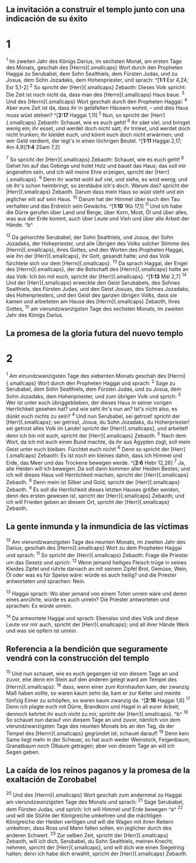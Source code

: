 ## La invitación a construir el templo junto con una indicación de su éxito
# 1
<sup class='bibleverse'>1</sup> Im zweiten Jahr des Königs Darius, im sechsten Monat, am ersten Tage des Monats, geschah des [Herrn]{.smallcaps} Wort durch den Propheten Haggai zu Serubabel, dem Sohn Sealthiels, dem Fürsten Judas, und zu Josua, dem Sohn Jozadaks, dem Hohenpriester, und sprach: ^[**1:1** Esr 4,24; Esr 5,1-2] <sup class='bibleverse'>2</sup> So spricht der [Herr]{.smallcaps} Zebaoth: Dieses Volk spricht: Die Zeit ist noch nicht da, dass man des [Herrn]{.smallcaps} Haus baue. <sup class='bibleverse'>3</sup> Und des [Herrn]{.smallcaps} Wort geschah durch den Propheten Haggai: <sup class='bibleverse'>4</sup> Aber eure Zeit ist da, dass ihr in getäfelten Häusern wohnt, – und dies Haus muss wüst stehen? ^[**2:17** Haggai 1,11] <sup class='bibleverse'>5</sup> Nun, so spricht der [Herr]{.smallcaps} Zebaoth: Schauet, wie es euch geht! <sup class='bibleverse'>6</sup> Ihr säet viel, und bringet wenig ein; ihr esset, und werdet doch nicht satt; ihr trinket, und werdet doch nicht trunken; ihr kleidet euch, und könnt euch doch nicht erwärmen; und wer Geld verdient, der legt's in einen löchrigen Beutel. 
 ^[**1:11** Haggai 2,17; Am 4,9][**1:4** 2Sam 7,2]

<sup class='bibleverse'>7</sup> So spricht der [Herr]{.smallcaps} Zebaoth: Schauet, wie es euch geht! <sup class='bibleverse'>8</sup> Gehet hin auf das Gebirge und holet Holz und bauet das Haus; das soll mir angenehm sein, und ich will meine Ehre erzeigen, spricht der [Herr]{.smallcaps}. <sup class='bibleverse'>9</sup> Denn ihr wartet wohl auf viel, und siehe, es wird wenig; und ob ihr's schon heimbringt, so zerstäube ich's doch. Warum das? spricht der [Herr]{.smallcaps} Zebaoth. Darum dass mein Haus so wüst steht und ein jeglicher eilt auf sein Haus. <sup class='bibleverse'>10</sup> Darum hat der Himmel über euch den Tau verhalten und das Erdreich sein Gewächs. ^[**1:10** 1Kö 17,1] <sup class='bibleverse'>11</sup> Und ich habe die Dürre gerufen über Land und Berge, über Korn, Most, Öl und über alles, was aus der Erde kommt, auch über Leute und Vieh und über alle Arbeit der Hände. ^b^ 
 

<sup class='bibleverse'>12</sup> Da gehorchte Serubabel, der Sohn Sealthiels, und Josua, der Sohn Jozadaks, der Hohepriester, und alle Übrigen des Volks solcher Stimme des [Herrn]{.smallcaps}, ihres Gottes, und den Worten des Propheten Haggai, wie ihn der [Herr]{.smallcaps}, ihr Gott, gesandt hatte; und das Volk fürchtete sich vor dem [Herrn]{.smallcaps}. <sup class='bibleverse'>13</sup> Da sprach Haggai, der Engel des [Herrn]{.smallcaps}, der die Botschaft des [Herrn]{.smallcaps} hatte an das Volk: Ich bin mit euch, spricht der [Herr]{.smallcaps}. ^[**1:13** Mal 2,7] <sup class='bibleverse'>14</sup> Und der [Herr]{.smallcaps} erweckte den Geist Serubabels, des Sohnes Sealthiels, des Fürsten Judas, und den Geist Josuas, des Sohnes Jozadaks, des Hohenpriesters, und den Geist des ganzen übrigen Volks, dass sie kamen und arbeiteten am Hause des [Herrn]{.smallcaps} Zebaoth, ihres Gottes, <sup class='bibleverse'>15</sup> am vierundzwanzigsten Tage des sechsten Monats, im zweiten Jahr des Königs Darius.


## La promesa de la gloria futura del nuevo templo
# 2
<sup class='bibleverse'>1</sup> Am einundzwanzigsten Tage des siebenten Monats geschah des [Herrn]{.smallcaps} Wort durch den Propheten Haggai und sprach: <sup class='bibleverse'>2</sup> Sage zu Serubabel, dem Sohn Sealthiels, dem Fürsten Judas, und zu Josua, dem Sohn Jozadaks, dem Hohenpriester, und zum übrigen Volk und sprich: <sup class='bibleverse'>3</sup> Wer ist unter euch übriggeblieben, der dieses Haus in seiner vorigen Herrlichkeit gesehen hat? und wie seht ihr's nun an? Ist's nicht also, es dünkt euch nichts zu sein? <sup class='bibleverse'>4</sup> Und nun Serubabel, sei getrost! spricht der [Herr]{.smallcaps}; sei getrost, Josua, du Sohn Jozadaks, du Hoherpriester! sei getrost alles Volk im Lande! spricht der [Herr]{.smallcaps}, und arbeitet! denn ich bin mit euch, spricht der [Herr]{.smallcaps} Zebaoth. <sup class='bibleverse'>5</sup> Nach dem Wort, da ich mit euch einen Bund machte, da ihr aus Ägypten zogt, soll mein Geist unter euch bleiben. Fürchtet euch nicht! <sup class='bibleverse'>6</sup> Denn so spricht der [Herr]{.smallcaps} Zebaoth: Es ist noch ein kleines dahin, dass ich Himmel und Erde, das Meer und das Trockene bewegen werde. ^[**2:6** Hebr 12,26] <sup class='bibleverse'>7</sup> Ja, alle Heiden will ich bewegen. Da soll dann kommen aller Heiden Bestes; und ich will dieses Haus voll Herrlichkeit machen, spricht der [Herr]{.smallcaps} Zebaoth. <sup class='bibleverse'>8</sup> Denn mein ist Silber und Gold, spricht der [Herr]{.smallcaps} Zebaoth. <sup class='bibleverse'>9</sup> Es soll die Herrlichkeit dieses letzten Hauses größer werden, denn des ersten gewesen ist, spricht der [Herr]{.smallcaps} Zebaoth; und ich will Frieden geben an diesem Ort, spricht der [Herr]{.smallcaps} Zebaoth. 


## La gente inmunda y la inmundicia de las víctimas
<sup class='bibleverse'>10</sup> Am vierundzwanzigsten Tage des neunten Monats, im zweiten Jahr des Darius, geschah des [Herrn]{.smallcaps} Wort zu dem Propheten Haggai und sprach: <sup class='bibleverse'>11</sup> So spricht der [Herr]{.smallcaps} Zebaoth: Frage die Priester um das Gesetz und sprich: <sup class='bibleverse'>12</sup> Wenn jemand heiliges Fleisch trüge in seines Kleides Zipfel und rührte darnach an mit seinem Zipfel Brot, Gemüse, Wein, Öl oder was es für Speise wäre: würde es auch heilig? und die Priester antworteten und sprachen: Nein. 

<sup class='bibleverse'>13</sup> Haggai sprach: Wo aber jemand von einem Toten unrein wäre und deren eines anrührte, würde es auch unrein? Die Priester antworteten und sprachen: Es würde unrein. 

<sup class='bibleverse'>14</sup> Da antwortete Haggai und sprach: Ebenalso sind dies Volk und diese Leute vor mir auch, spricht der [Herr]{.smallcaps}; und all ihrer Hände Werk und was sie opfern ist unrein. 

## Referencia a la bendición que seguramente vendrá con la construcción del templo
<sup class='bibleverse'>15</sup> Und nun schauet, wie es euch gegangen ist von diesem Tage an und zuvor, ehe denn ein Stein auf den anderen gelegt ward am Tempel des [Herrn]{.smallcaps}: <sup class='bibleverse'>16</sup> dass, wenn einer zum Kornhaufen kam, der zwanzig Maß haben sollte, so waren kaum zehn da; kam er zur Kelter und meinte fünfzig Eimer zu schöpfen, so waren kaum zwanzig da. ^[**2:16** Haggai 1,6] <sup class='bibleverse'>17</sup> Denn ich plagte euch mit Dürre, Brandkorn und Hagel in all eurer Arbeit; dennoch kehrtet ihr euch nicht zu mir, spricht der [Herr]{.smallcaps}. ^b^ <sup class='bibleverse'>18</sup> So schauet nun darauf von diesem Tage an und zuvor, nämlich von dem vierundzwanzigsten Tage des neunten Monats bis an den Tag, da der Tempel des [Herrn]{.smallcaps} gegründet ist; schauet darauf! <sup class='bibleverse'>19</sup> Denn kein Same liegt mehr in der Scheuer, so hat auch weder Weinstock, Feigenbaum, Granatbaum noch Ölbaum getragen; aber von diesem Tage an will ich Segen geben. 
 

## La caída de los reinos paganos y la promesa de la exaltación de Zorobabel
<sup class='bibleverse'>20</sup> Und des [Herrn]{.smallcaps} Wort geschah zum andernmal zu Haggai am vierundzwanzigsten Tage des Monats und sprach: <sup class='bibleverse'>21</sup> Sage Serubabel, dem Fürsten Judas, und sprich: Ich will Himmel und Erde bewegen ^a^ <sup class='bibleverse'>22</sup> und will die Stühle der Königreiche umkehren und die mächtigen Königreiche der Heiden vertilgen und will die Wagen mit ihren Reitern umkehren, dass Ross und Mann fallen sollen, ein jeglicher durch des anderen Schwert. <sup class='bibleverse'>23</sup> Zur selben Zeit, spricht der [Herr]{.smallcaps} Zebaoth, will ich dich, Serubabel, du Sohn Sealthiels, meinen Knecht, nehmen, spricht der [Herr]{.smallcaps}, und will dich wie einen Siegelring halten; denn ich habe dich erwählt, spricht der [Herr]{.smallcaps} Zebaoth.